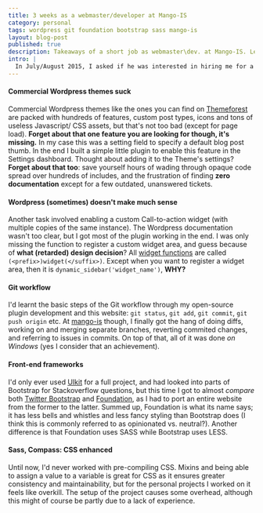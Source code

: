 ```yaml
---
title: 3 weeks as a webmaster/developer at Mango-IS
category: personal
tags: wordpress git foundation bootstrap sass mango-is
layout: blog-post
published: true
description: Takeaways of a short job as webmaster\dev. at Mango-IS. Learnings about Wordpress, Git, Foundation and SASS
intro: |
  In July/August 2015, I asked if he was interested in hiring me for a 2-3 week student job as a webmaster/developer. I wanted to test my coding skills in a professional environment and see if there (hopefully) was a match. Even if the period was short, I managed to learn a thing or two. I got two main tasks: updating a Wordpress website with a Themeforest template (Enfold, I'm sure it sounds familiar to you), and preparing the migration from Twitter Bootstrap to Foundation on a custom Ruby-Jekyll install (which I fortunately already had experience with since my website is hosted on Github). Here are the main takeaways.
---
```


#### Commercial Wordpress themes suck
Commercial Wordpress themes like the ones you can find on [Themeforest](http://themeforest.com) are packed with hundreds of features, custom post types, icons and tons of useless Javascript/ CSS assets, but that's not too bad (except for page load). **Forget about that one feature you are looking for though, it's missing.** In my case this was a setting field to specify a default blog post thumb. In the end I built a simple little plugin to enable this feature in the Settings dashboard. Thought about adding it to the Theme's settings? **Forget about that too**: save yourself hours of wading through opaque code spread over hundreds of includes, and the frustration of finding **zero documentation** except for a few outdated, unanswered tickets.

#### Wordpress (sometimes) doesn't make much sense
Another task involved enabling a custom Call-to-action widget (with multiple copies of the same instance). The Wordpress documentation wasn't too clear, but I got most of the plugin working in the end. I was only missing the function to register a custom widget area, and guess because of **what (retarded) design decision**? All <a href="https://codex.wordpress.org/Widgets_API">widget functions</a> are called `(<prefix>)widget(</suffix>)`. Except when you want to register a widget area, then it is `dynamic_sidebar('widget_name')`, **WHY?**

#### Git workflow
I'd learnt the basic steps of the Git workflow through my open-source plugin development and this website: `git status`, `git add`, `git commit`, `git push origin` etc. At [mango-is](http://mango-is.com) though, I finally got the hang of doing diffs, working on and merging separate branches, reverting commited changes, and referring to issues in commits. On top of that, all of it was done *on Windows* (yes I consider that an achievement).

#### Front-end frameworks
I'd only ever used [UIkit](http://getuikit.com) for a full project, and had looked into parts of Bootstrap for Stackoverflow questions, but this time I got to almost *compare* both [Twitter Bootstrap](http://getbootstrap.com/) and [Foundation](http://foundation.zurb.com), as I had to port an entire website from the former to the latter. Summed up, Foundation is what its name says; it has less bells and whistles and less fancy styling than Bootstrap does (I think this is commonly referred to as opinionated vs. neutral?). Another difference is that Foundation uses SASS while Bootstrap uses LESS.

#### Sass, Compass: CSS enhanced
Until now, I'd never worked with pre-compiling CSS. Mixins and being able to assign a value to a variable is great for CSS as it ensures greater consistency and maintainability, but for the personal projects I worked on it feels like overkill. The setup of the project causes some overhead, although this might of course be partly due to a lack of experience.

